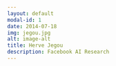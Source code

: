 ```yaml
---
layout: default
modal-id: 1
date: 2014-07-18
img: jegou.jpg
alt: image-alt
title: Herve Jegou
description: Facebook AI Research
---
```

